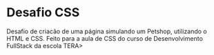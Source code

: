 # Desafio CSS

Desafio de criacão de uma página simulando um Petshop, utilizando o HTML e CSS. Feito para a aula de CSS do curso de Desenvolvimento FullStack da escola TERA>
